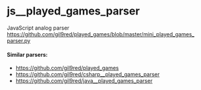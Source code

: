 # js__played_games_parser
JavaScript analog parser https://github.com/gil9red/played_games/blob/master/mini_played_games_parser.py

#### Similar parsers:

* https://github.com/gil9red/played_games
* https://github.com/gil9red/csharp__played_games_parser
* https://github.com/gil9red/java__played_games_parser
